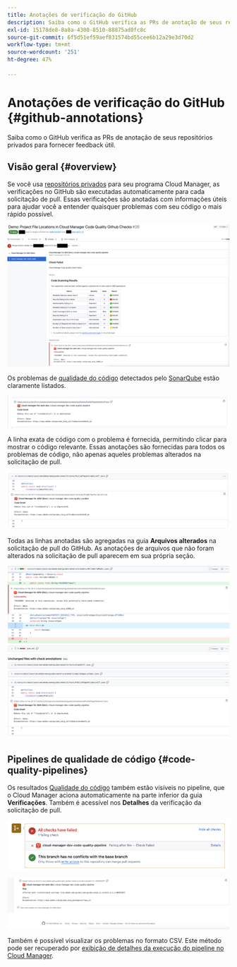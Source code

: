 ```yaml
---
title: Anotações de verificação do GitHub
description: Saiba como o GitHub verifica as PRs de anotação de seus repositórios privados para fornecer feedback útil.
exl-id: 15178de8-8a8a-4300-8510-88875ad0fc8c
source-git-commit: 6f5d51ef59aef831574bd55cee6b12a29e3d70d2
workflow-type: tm+mt
source-wordcount: '251'
ht-degree: 47%

---
```



# Anotações de verificação do GitHub {#github-annotations}

Saiba como o GitHub verifica as PRs de anotação de seus repositórios privados para fornecer feedback útil.

## Visão geral {#overview}

Se você usa [repositórios privados](private-repositories.md) para seu programa Cloud Manager, as verificações no GitHub são executadas automaticamente para cada solicitação de pull. Essas verificações são anotadas com informações úteis para ajudar você a entender quaisquer problemas com seu código o mais rápido possível.

![Exemplo de anotações de verificação do GitHub](assets/github-check-annotations.png)

Os problemas de [qualidade do código](/help/using/code-quality-testing.md) detectados pelo [SonarQube](/help/using/custom-code-quality-rules.md) estão claramente listados.

![Exemplo de anotação de problema de código](assets/github-check-annotations-example.png)

A linha exata de código com o problema é fornecida, permitindo clicar para mostrar o código relevante. Essas anotações são fornecidas para todos os problemas de código, não apenas aqueles problemas alterados na solicitação de pull.

![Exemplo de anotação de problema de código](assets/github-check-annotations-example-code.png)

Todas as linhas anotadas são agregadas na guia **Arquivos alterados** na solicitação de pull do GitHub. As anotações de arquivos que não foram alterados na solicitação de pull aparecem em sua própria seção.

![Exemplo de anotações na guia de arquivos alterados](assets/github-check-annotations-files-changed.png)

## Pipelines de qualidade de código {#code-quality-pipelines}

Os resultados [Qualidade do código](/help/using/code-quality-testing.md) também estão visíveis no pipeline, que o Cloud Manager aciona automaticamente na parte inferior da guia **Verificações**. Também é acessível nos **Detalhes** da verificação da solicitação de pull.

![Exemplo de anotações](assets/github-check-annotations-code-quality.png)

![Exemplo de anotações](assets/github-check-annotations-code-quality-2.png)

Também é possível visualizar os problemas no formato CSV. Este método pode ser recuperado por [exibição de detalhes da execução do pipeline no Cloud Manager](/help/using/managing-pipelines.md).

